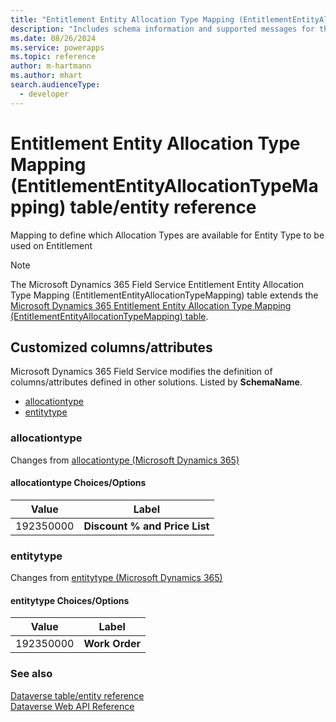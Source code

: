 ```yaml
---
title: "Entitlement Entity Allocation Type Mapping (EntitlementEntityAllocationTypeMapping) table/entity reference (Microsoft Dynamics 365 Field Service)"
description: "Includes schema information and supported messages for the Entitlement Entity Allocation Type Mapping (EntitlementEntityAllocationTypeMapping) table/entity with Microsoft Dynamics 365 Field Service."
ms.date: 08/26/2024
ms.service: powerapps
ms.topic: reference
author: m-hartmann
ms.author: mhart
search.audienceType: 
  - developer
---
```


# Entitlement Entity Allocation Type Mapping (EntitlementEntityAllocationTypeMapping) table/entity reference

Mapping to define which Allocation Types are available for Entity Type to be used on Entitlement

> [!NOTE]
> The Microsoft Dynamics 365 Field Service Entitlement Entity Allocation Type Mapping (EntitlementEntityAllocationTypeMapping) table extends the [Microsoft Dynamics 365 Entitlement Entity Allocation Type Mapping (EntitlementEntityAllocationTypeMapping) table](/dynamics365/developer/entities/entitlemententityallocationtypemapping).



## Customized columns/attributes

Microsoft Dynamics 365 Field Service modifies the definition of columns/attributes defined in other solutions. Listed by **SchemaName**.

- [allocationtype](#BKMK_allocationtype)
- [entitytype](#BKMK_entitytype)

### <a name="BKMK_allocationtype"></a> allocationtype

Changes from [allocationtype (Microsoft Dynamics 365)](/dynamics365/developer/entities/entitlemententityallocationtypemapping#BKMK_allocationtype)

#### allocationtype Choices/Options

|Value|Label|
|---|---|
|192350000|**Discount % and Price List**|

### <a name="BKMK_entitytype"></a> entitytype

Changes from [entitytype (Microsoft Dynamics 365)](/dynamics365/developer/entities/entitlemententityallocationtypemapping#BKMK_entitytype)

#### entitytype Choices/Options

|Value|Label|
|---|---|
|192350000|**Work Order**|



### See also

[Dataverse table/entity reference](../about-entity-reference.md)  
[Dataverse Web API Reference](/power-apps/developer/data-platform/webapi/reference/about)   

